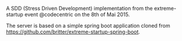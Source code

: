 A SDD (Stress Driven Development) implementation from the extreme-startup event @codecentric on the 8th of Mai 2015.

The server is based on a simple spring boot application cloned from https://github.com/britter/extreme-startup-spring-boot.
